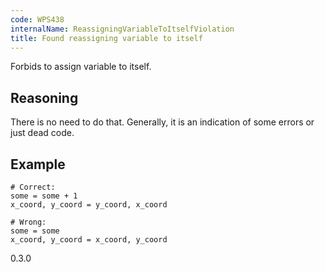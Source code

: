 ```yaml
---
code: WPS438
internalName: ReassigningVariableToItselfViolation
title: Found reassigning variable to itself
---
```


Forbids to assign variable to itself.

## Reasoning
There is no need to do that. Generally, it is an indication of some
errors or just dead code.

## Example

    # Correct:
    some = some + 1
    x_coord, y_coord = y_coord, x_coord
    
    # Wrong:
    some = some
    x_coord, y_coord = x_coord, y_coord

<div class="versionadded">

0.3.0

</div>